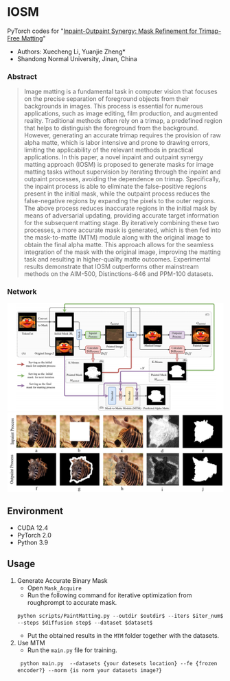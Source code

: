 <!-- # IOSM (IEEE TCSVT 2023) -->
# IOSM
<!-- ### 📖[**Paper**](https://ieeexplore.ieee.org/document/10239514) | 🖼️[**PDF**](./img/lgtd.pdf) | 🎁[**Dataset**](https://zenodo.org/record/6969604) -->

PyTorch codes for "[Inpaint-Outpaint Synergy: Mask Refinement for Trimap-Free Matting](https://ieeexplore.ieee.org/document/10239514)"
<!-- **IEEE Transactions on Circuits and Systems for Video Technology (TCSVT)**, 2025. -->

- Authors: Xuecheng Li, Yuanjie Zheng*
- Shandong Normal University, Jinan, China

### Abstract
> Image matting is a fundamental task in computer vision that focuses on the precise separation of foreground objects from their backgrounds in images. This process is essential for numerous applications, such as image editing, film production, and augmented reality. Traditional methods often rely on a trimap, a predefined region that helps to distinguish the foreground from the background. However, generating an accurate trimap requires the provision of raw alpha matte, which is labor intensive and prone to drawing errors, limiting the applicability of the relevant methods in practical applications. In this paper, a novel inpaint and outpaint synergy matting approach (IOSM) is proposed to generate masks for image matting tasks without supervision by iterating through the inpaint and outpaint processes, avoiding the dependence on trimap. Specifically, the inpaint process is able to eliminate the false-positive regions present in the initial mask, while the outpaint process reduces the false-negative regions by expanding the pixels to the outer regions. The above process reduces inaccurate regions in the initial mask by means of adversarial updating, providing accurate target information for the subsequent matting stage. By iteratively combining these two processes, a more accurate mask is generated, which is then fed into the mask-to-matte (MTM) module along with the original image to obtain the final alpha matte. This approach allows for the seamless integration of the mask with the original image, improving the matting task and resulting in higher-quality matte outcomes. Experimental results demonstrate that IOSM outperforms other mainstream methods on the AIM-500, Distinctions-646 and PPM-100 datasets.
> 
### Network  
 ![image](/imgs/mpms.png)
 ![image](/imgs/steps.png)
<!-- ## 🧩Install
```
git clone https://github.com/XY-boy/LGTD.git
``` -->
## Environment
 * CUDA 12.4
 * PyTorch 2.0
 * Python 3.9
 
 
## Usage

1. Generate Accurate Binary Mask
    - Open `Mask_Acquire`
    - Run the following command for iterative optimization from roughprompt to accurate mask.
    ```angular2html
    python scripts/PaintMatting.py --outdir $outdir$ --iters $iter_num$ --steps $diffusion step$ --dataset $dataset$ 
    ```
    - Put the obtained results in the `MTM` folder together with the datasets.
2. Use MTM
    - Run the `main.py` file for training.
   ```angular2html
    python main.py  --datasets {your datesets location} --fe {frozen encoder?} --norm {is norm your datasets image?}
    ```

<!-- 
## Citation
If you find our work helpful in your research, please consider citing it. Thank you! 😊😊
```
@ARTICLE{xiao2023lgtd,
  author={Xiao, Yi and Yuan, Qiangqiang and Jiang, Kui and Jin, Xianyu and He, Jiang and Zhang, Liangpei and Lin, Chia-wen},
  journal={IEEE Transactions on Circuits and Systems for Video Technology}, 
  title={Local-Global Temporal Difference Learning for Satellite Video Super-Resolution}, 
  year={2023},
  volume={},
  number={},
  pages={1-14},
  doi={10.1109/TCSVT.2023.3312321}
} -->
<!-- ``` -->